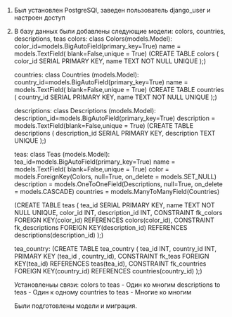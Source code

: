 1.  Был установлен PostgreSQl, заведен пользователь django_user и настроен доступ 
2.  В базу данных были добавлены следующие модели: colors, countries, descriptions, teas
    colors:
    class Colors(models.Model):
        color_id=models.BigAutoField(primary_key=True)
        name = models.TextField( blank=False,unique = True)
    (CREATE TABLE colors ( color_id SERIAL PRIMARY KEY, name TEXT NOT NULL UNIQUE );)

    countries:
    class Countries (models.Model):
        country_id=models.BigAutoField(primary_key=True)
        name = models.TextField( blank=False,unique = True)
    (CREATE TABLE countries ( country_id SERIAL PRIMARY KEY, name TEXT NOT NULL UNIQUE );)

    descriptions:
    class Descriptions (models.Model):
        description_id=models.BigAutoField(primary_key=True)
        description = models.TextField(blank=False,unique = True)
    (CREATE TABLE descriptions ( description_id SERIAL PRIMARY KEY, description TEXT  UNIQUE );)

    teas:
    class Teas (models.Model):
        tea_id=models.BigAutoField(primary_key=True)
        name = models.TextField( blank=False,unique = True)
        color = models.ForeignKey(Colors, null=True, on_delete = models.SET_NULL)
        description = models.OneToOneField(Descriptions, null=True, on_delete = models.CASCADE)
        countries = models.ManyToManyField(Countries)

    (CREATE TABLE teas ( tea_id SERIAL PRIMARY KEY, name TEXT NOT NULL UNIQUE, color_id INT, description_id INT, CONSTRAINT fk_colors FOREIGN KEY(color_id) REFERENCES colors(color_id), CONSTRAINT fk_descriptions FOREIGN KEY(description_id) REFERENCES descriptions(description_id) );)

    tea_country:
    (CREATE TABLE tea_country ( tea_id INT, country_id INT, PRIMARY KEY (tea_id , country_id), CONSTRAINT fk_teas FOREIGN KEY(tea_id) REFERENCES teas(tea_id), CONSTRAINT fk_countries FOREIGN KEY(country_id) REFERENCES countries(country_id) );)

    Установленыы связи:
    colors to teas - Один ко многим
    descriptions to teas - Один к одному
    countries to teas - Многие ко многим

    Были подготовлены модели и миграция.


    